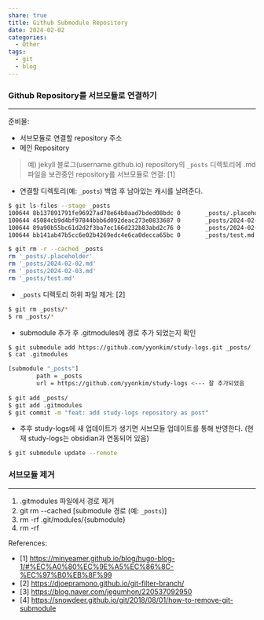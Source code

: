 ```yaml
---
share: true
title: Github Submodule Repository
date: 2024-02-02
categories:
  - Other
tags:
  - git
  - blog
---
```



### Github Repository를 서브모듈로 연결하기
---

준비물: 
- 서브모듈로 연결할 repository 주소
- 메인 Repository

> 예) jekyll 블로그(username.github.io) repository의 `_posts` 디렉토리에 .md 파일을 보관중인 repository를 서브모듈로 연결: [1]

- 연결할 디렉토리(예: `_posts`) 백업 후 남아있는 캐시를 날려준다.

```bash
$ git ls-files --stage _posts
100644 8b137891791fe96927ad78e64b0aad7bded08bdc 0       _posts/.placeholder
100644 45084cb9d4bf97844bbb6d092deac273e0833687 0       _posts/2024-02-02.md
100644 89a90b55bc61d2d2f3ba7ec166d232b83abd2c76 0       _posts/2024-02-03.md
100644 bb141ab47b5cc6e02b4269edc4e6ca0decca65bc 0       _posts/test.md

$ git rm -r --cached _posts
rm '_posts/.placeholder'
rm '_posts/2024-02-02.md'
rm '_posts/2024-02-03.md'
rm '_posts/test.md'
```

-   `_posts` 디렉토리 하위 파일 제거: [2]

```bash
$ git rm _posts/*
$ rm _posts/*
```

- submodule 추가 후 .gitmodules에 경로 추가 되었는지 확인

```bash
$ git submodule add https://github.com/yyonkim/study-logs.git _posts/
$ cat .gitmodules

[submodule "_posts"]
        path = _posts
        url = https://github.com/yyonkim/study-logs <--- 잘 추가되었음
        
$ git add _posts/
$ git add .gitmodules
$ git commit -m "feat: add study-logs repository as post"
```


- 추후 study-logs에 새 업데이트가 생기면 서브모듈 업데이트를 통해 반영한다. (현재 study-logs는 obsidian과 연동되어 있음)

```bash
$ git submodule update --remote
```


### 서브모듈 제거
---
1. .gitmodules 파일에서 경로 제거
2. git rm --cached [submodule 경로 (예: `_posts`)]
3. rm -rf .git/modules/{submodule}
4. rm -rf 


References:
- [1] https://minyeamer.github.io/blog/hugo-blog-1/#%EC%A0%80%EC%9E%A5%EC%86%8C-%EC%97%B0%EB%8F%99
- [2] https://djoepramono.github.io/git-filter-branch/
- [3] https://blog.naver.com/jegumhon/220537092950
- [4] https://snowdeer.github.io/git/2018/08/01/how-to-remove-git-submodule


